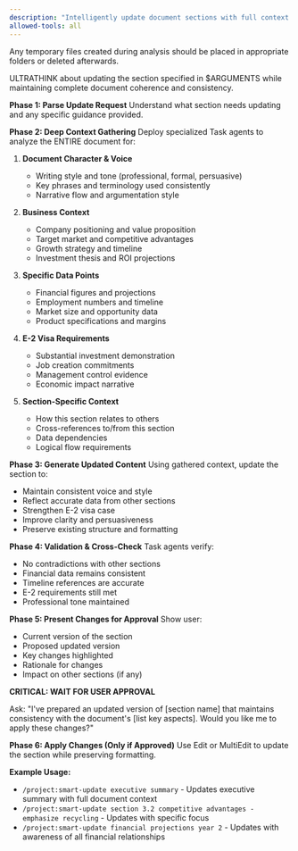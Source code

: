 ```yaml
---
description: "Intelligently update document sections with full context awareness"
allowed-tools: all
---
```

Any temporary files created during analysis should be placed in appropriate folders or deleted afterwards.

ULTRATHINK about updating the section specified in $ARGUMENTS while maintaining complete document coherence and consistency.

**Phase 1: Parse Update Request**
Understand what section needs updating and any specific guidance provided.

**Phase 2: Deep Context Gathering**
Deploy specialized Task agents to analyze the ENTIRE document for:

1. **Document Character & Voice**
   - Writing style and tone (professional, formal, persuasive)
   - Key phrases and terminology used consistently
   - Narrative flow and argumentation style

2. **Business Context**
   - Company positioning and value proposition
   - Target market and competitive advantages
   - Growth strategy and timeline
   - Investment thesis and ROI projections

3. **Specific Data Points**
   - Financial figures and projections
   - Employment numbers and timeline
   - Market size and opportunity data
   - Product specifications and margins

4. **E-2 Visa Requirements**
   - Substantial investment demonstration
   - Job creation commitments
   - Management control evidence
   - Economic impact narrative

5. **Section-Specific Context**
   - How this section relates to others
   - Cross-references to/from this section
   - Data dependencies
   - Logical flow requirements

**Phase 3: Generate Updated Content**
Using gathered context, update the section to:
- Maintain consistent voice and style
- Reflect accurate data from other sections
- Strengthen E-2 visa case
- Improve clarity and persuasiveness
- Preserve existing structure and formatting

**Phase 4: Validation & Cross-Check**
Task agents verify:
- No contradictions with other sections
- Financial data remains consistent
- Timeline references are accurate
- E-2 requirements still met
- Professional tone maintained

**Phase 5: Present Changes for Approval**
Show user:
- Current version of the section
- Proposed updated version
- Key changes highlighted
- Rationale for changes
- Impact on other sections (if any)

**CRITICAL: WAIT FOR USER APPROVAL**

Ask: "I've prepared an updated version of [section name] that maintains consistency with the document's [list key aspects]. Would you like me to apply these changes?"

**Phase 6: Apply Changes (Only if Approved)**
Use Edit or MultiEdit to update the section while preserving formatting.

**Example Usage:**
- `/project:smart-update executive summary` - Updates executive summary with full document context
- `/project:smart-update section 3.2 competitive advantages - emphasize recycling` - Updates with specific focus
- `/project:smart-update financial projections year 2` - Updates with awareness of all financial relationships